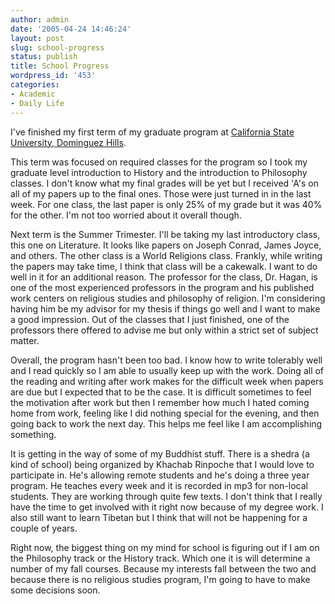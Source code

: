 ```yaml
---
author: admin
date: '2005-04-24 14:46:24'
layout: post
slug: school-progress
status: publish
title: School Progress
wordpress_id: '453'
categories:
- Academic
- Daily Life
---
```


I've finished my first term of my graduate program at [California State
University, Dominguez Hills](http://www.csudh.edu/hux/).

This term was focused on required classes for the program so I took my
graduate level introduction to History and the introduction to
Philosophy classes. I don't know what my final grades will be yet but I
received 'A's on all of my papers up to the final ones. Those were just
turned in in the last week. For one class, the last paper is only 25% of
my grade but it was 40% for the other. I'm not too worried about it
overall though.

Next term is the Summer Trimester. I'll be taking my last introductory
class, this one on Literature. It looks like papers on Joseph Conrad,
James Joyce, and others. The other class is a World Religions class.
Frankly, while writing the papers may take time, I think that class will
be a cakewalk. I want to do well in it for an additional reason. The
professor for the class, Dr. Hagan, is one of the most experienced
professors in the program and his published work centers on religious
studies and philosophy of religion. I'm considering having him be my
advisor for my thesis if things go well and I want to make a good
impression. Out of the classes that I just finished, one of the
professors there offered to advise me but only within a strict set of
subject matter.

Overall, the program hasn't been too bad. I know how to write tolerably
well and I read quickly so I am able to usually keep up with the work.
Doing all of the reading and writing after work makes for the difficult
week when papers are due but I expected that to be the case. It is
difficult sometimes to feel the motivation after work but then I
remember how much I hated coming home from work, feeling like I did
nothing special for the evening, and then going back to work the next
day. This helps me feel like I am accomplishing something.

It is getting in the way of some of my Buddhist stuff. There is a shedra
(a kind of school) being organized by Khachab Rinpoche that I would love
to participate in. He's allowing remote students and he's doing a three
year program. He teaches every week and it is recorded in mp3 for
non-local students. They are working through quite few texts. I don't
think that I really have the time to get involved with it right now
because of my degree work. I also still want to learn Tibetan but I
think that will not be happening for a couple of years.

Right now, the biggest thing on my mind for school is figuring out if I
am on the Philosophy track or the History track. Which one it is will
determine a number of my fall courses. Because my interests fall between
the two and because there is no religious studies program, I'm going to
have to make some decisions soon.
